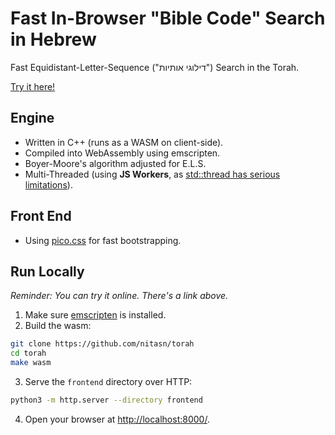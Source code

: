 # Fast In-Browser "Bible Code" Search in Hebrew
Fast Equidistant-Letter-Sequence ("דילוגי אותיות") Search in the Torah.

[Try it here!](https://nitasn.github.io/bible-code-searcher/)

## Engine
* Written in C++ (runs as a WASM on client-side).
* Compiled into WebAssembly using emscripten.
* Boyer-Moore's algorithm adjusted for E.L.S.
* Multi-Threaded (using **JS Workers**, as [std::thread has serious limitations](https://developer.mozilla.org/en-US/docs/Web/JavaScript/Reference/Global_Objects/SharedArrayBuffer#security_requirements)).

## Front End
 * Using [pico.css](picocss.com) for fast bootstrapping.

## Run Locally
*Reminder: You can try it online. There's a link above.*

1. Make sure [emscripten](https://emscripten.org/) is installed.
2. Build the wasm:
```bash
git clone https://github.com/nitasn/torah
cd torah
make wasm
```
3. Serve the `frontend` directory over HTTP:
```bash
python3 -m http.server --directory frontend
```
4. Open your browser at [http://localhost:8000/](http://localhost:8000/).
